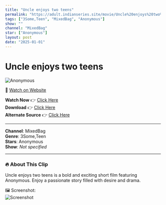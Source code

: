 ```yaml
---
title: "Uncle enjoys two teens"
permalink: "https://adult.indianseries.site/movie/Uncle%20enjoys%20two%20teens"
tags: ["3Some,Teen", "MixedBag", "Anonymous"]
show: ""
channel: "MixedBag"
star: ["Anonymous"]
layout: post
date: "2025-01-01"
---
```


# Uncle enjoys two teens

![Anonymous](https://shorts.desisins.com/wp-content/uploads/2023/05/Uncle-enjoying-with-teens-shorts.desisins.com_.jpg)

🔗 [Watch on Website](https://adult.indianseries.site/movie/Uncle%20enjoys%20two%20teens)

**Watch Now** 👉 [Click Here](https://adult.indianseries.site/movie/Uncle%20enjoys%20two%20teens)  
**Download** 👉 [Click Here](https://adult.indianseries.site/movie/Uncle%20enjoys%20two%20teens)  
**Alternate Source** 👉 [Click Here](https://adult.indianseries.site/movie/Uncle%20enjoys%20two%20teens)

---

**Channel**: MixedBag  
**Genre**: 3Some,Teen  
**Stars**: Anonymous  
**Show**: *Not specified*

---

### 🔥 About This Clip

Uncle enjoys two teens is a bold and exciting short film featuring Anonymous. Enjoy a passionate story filled with desire and drama.
 
🖼️ Screenshot:  
![Screenshot](https://shorts.desisins.com/wp-content/uploads/2023/05/Uncle-enjoying-with-teens-shorts.desisins.com_.jpg)
